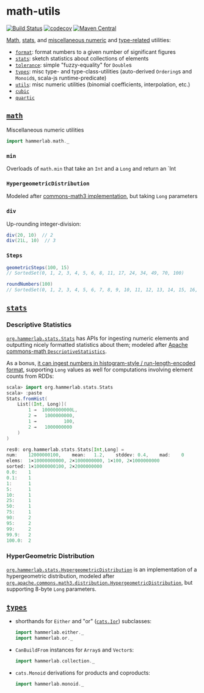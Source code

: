 # math-utils

[![Build Status](https://travis-ci.org/hammerlab/math-utils.svg?branch=master)](https://travis-ci.org/hammerlab/math-utils)
[![codecov](https://codecov.io/gh/hammerlab/math-utils/branch/master/graph/badge.svg)](https://codecov.io/gh/hammerlab/math-utils)
[![Maven Central](https://img.shields.io/maven-central/v/org.hammerlab/math_2.11.svg?maxAge=600)](http://search.maven.org/#search%7Cga%7C1%7Corg.hammerlab%20math)

[Math]($math), [stats](#stats), and [miscellaneous numeric](#tolerance) and [type-related](#types) utilities:

- [`format`](format): format numbers to a given number of significant figures
- [`stats`](stats): sketch statistics about collections of elements
- [`tolerance`](tolerance): simple "fuzzy-equality" for `Double`s
- [`types`](types): misc type- and type-class-utilities (auto-derived `Ordering`s and `Monoid`s, scala-js runtime-predicate)
- [`utils`](utils): misc numeric utilities (binomial coefficients, interpolation, etc.)
- [`cubic`](cubic)
- [`quartic`](quartic)

## [`math`](math)

Miscellaneous numeric utilities

```scala
import hammerlab.math._
```

### `min`
Overloads of `math.min` that take an `Int` and a `Long` and return an `Int

### `HypergeometricDistribution`

Modeled after [commons-math3 implementation](http://commons.apache.org/proper/commons-math/javadocs/api-3.6.1/index.html), but taking `Long` parameters

### `div`

Up-rounding integer-division:

```scala
div(20, 10)  // 2
div(21L, 10)  // 3
``` 

### `Steps`

```scala
geometricSteps(100, 15)
// SortedSet(0, 1, 2, 3, 4, 5, 6, 8, 11, 17, 24, 34, 49, 70, 100)

roundNumbers(100)
// SortedSet(0, 1, 2, 3, 4, 5, 6, 7, 8, 9, 10, 11, 12, 13, 14, 15, 16, 17, 18, 19, 20, 22, 24, 26, 28, 30, 32, 34, 36, 38, 40, 42, 44, 46, 48, 50, 55, 60, 65, 70, 75, 80, 85, 90, 95, 100)
```

## [`stats`](stats)

### Descriptive Statistics
[`org.hammerlab.stats.Stats`](https://github.com/hammerlab/iterator/blob/master/src/main/scala/org/hammerlab/stats/Stats.scala) has APIs for ingesting numeric elements and outputting nicely formatted statistics about them; modeled after [Apache commons-math `DescriptiveStatistics`](https://github.com/apache/commons-math/blob/MATH_3_6_1/src/main/java/org/apache/commons/math3/stat/descriptive/DescriptiveStatistics.java).

As a bonus, [it can ingest numbers in histogram-style / run-length-encoded format](https://github.com/hammerlab/magic-rdds/blob/master/src/main/scala/org/hammerlab/magic/stats/Stats.scala#L81), supporting `Long` values as well for computations involving element counts from RDDs: 

```scala
scala> import org.hammerlab.stats.Stats
scala> :paste
Stats.fromHist(
    List[(Int, Long)](
        1 →  10000000000L,
        2 →   1000000000,
        1 →          100,
        2 →   1000000000
    )
)

res0: org.hammerlab.stats.Stats[Int,Long] =
num:   	12000000100,   	mean:  	1.2,   	stddev:	0.4,   	mad:   	0
elems: 	1×10000000000, 2×1000000000, 1×100, 2×1000000000
sorted:	1×10000000100, 2×2000000000
0.0:   	1
0.1:   	1
1:     	1
5:     	1
10:    	1
25:    	1
50:    	1
75:    	1
90:    	2
95:    	2
99:    	2
99.9:  	2
100.0: 	2
```

### HyperGeometric Distribution
[`org.hammerlab.stats.HypergeometricDistribution`](https://github.com/hammerlab/iterator/blob/master/src/main/scala/org/hammerlab/stats/HypergeometricDistribution.scala) is an implementation of a hypergeometric distribution, modeled after [`org.apache.commons.math3.distribution.HypergeometricDistribution`](https://commons.apache.org/proper/commons-math/javadocs/api-3.6/org/apache/commons/math3/distribution/HypergeometricDistribution.html), but supporting 8-byte `Long` parameters.

## [`types`](types)

- shorthands for `Either` and "or" ([`cats.Ior`](https://typelevel.org/cats/datatypes/ior.html)) subclasses:

  ```scala
  import hammerlab.either._
  import hammerlab.or._
  ```

- `CanBuildFrom` instances for `Array`s and `Vector`s:

  ```scala
  import hammerlab.collection._
  ```
  
- `cats.Monoid` derivations for products and coproducts:

  ```scala
  import hammerlab.monoid._
  ```


